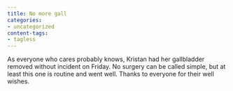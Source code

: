 ```yaml
---
title: No more gall
categories:
- uncategorized
content-tags:
- tagless
---
```


As everyone who cares probably knows, Kristan had her gallbladder removed without incident on Friday.  No surgery can be called simple, but at least this one is routine and went well.  Thanks to everyone for their well wishes.
